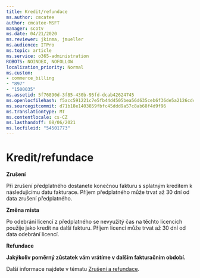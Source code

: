 ```yaml
---
title: Kredit/refundace
ms.author: cmcatee
author: cmcatee-MSFT
manager: scotv
ms.date: 04/21/2020
ms.reviewer: jkinma, jmueller
ms.audience: ITPro
ms.topic: article
ms.service: o365-administration
ROBOTS: NOINDEX, NOFOLLOW
localization_priority: Normal
ms.custom:
- commerce_billing
- "897"
- "1500035"
ms.assetid: 5f76890d-3f85-430b-95fd-dcab42624745
ms.openlocfilehash: f5acc591221c7e5fb44d4505bea56d635ceb6f36de5a2126cdcf40f815168a1e
ms.sourcegitcommit: d71b18e1403859fbfc45ddd9a57c8ab68f4d9f96
ms.translationtype: MT
ms.contentlocale: cs-CZ
ms.lasthandoff: 08/06/2021
ms.locfileid: "54501773"
---
```

# <a name="creditrefund"></a>Kredit/refundace

**Zrušení**
  
Při zrušení předplatného dostanete konečnou fakturu s splatným kreditem k následujícímu datu fakturace. Příjem předplatného může trvat až 30 dní od data zrušení předplatného.
  
**Změna místa**
  
Po odebrání licencí z předplatného se nevyužitý čas na těchto licencích použije jako kredit na další fakturu. Příjem licencí může trvat až 30 dní od data odebrání licencí.

**Refundace**

**Jakýkoliv poměrný zůstatek vám vrátíme v dalším fakturačním období.**

Další informace najdete v tématu [Zrušení a refundace](/microsoft-365/commerce/subscriptions/cancel-your-subscription). 
